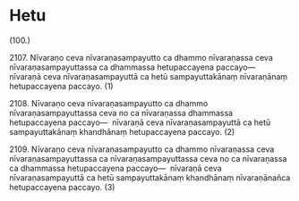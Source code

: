 # Hetu

(100.)

2107\. Nīvaraṇo ceva nīvaraṇasampayutto ca dhammo nīvaraṇassa ceva nīvaraṇasampayuttassa ca dhammassa hetupaccayena paccayo—  nīvaraṇā ceva nīvaraṇasampayuttā ca hetū sampayuttakānaṃ nīvaraṇānaṃ hetupaccayena paccayo. (1)

2108\. Nīvaraṇo ceva nīvaraṇasampayutto ca dhammo nīvaraṇasampayuttassa ceva no ca nīvaraṇassa dhammassa hetupaccayena paccayo—  nīvaraṇā ceva nīvaraṇasampayuttā ca hetū sampayuttakānaṃ khandhānaṃ hetupaccayena paccayo. (2)

2109\. Nīvaraṇo ceva nīvaraṇasampayutto ca dhammo nīvaraṇassa ceva nīvaraṇasampayuttassa ca nīvaraṇasampayuttassa ceva no ca nīvaraṇassa ca dhammassa hetupaccayena paccayo—  nīvaraṇā ceva nīvaraṇasampayuttā ca hetū sampayuttakānaṃ khandhānaṃ nīvaraṇānañca hetupaccayena paccayo. (3)
